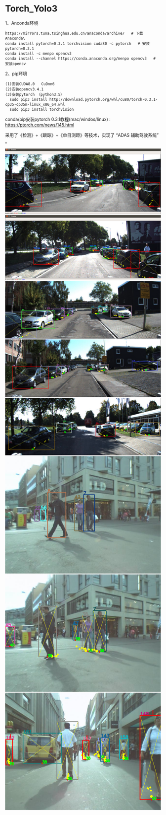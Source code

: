 # Torch_Yolo3

1、Anconda环境

    https://mirrors.tuna.tsinghua.edu.cn/anaconda/archive/   # 下载Anaconda\
    conda install pytorch=0.3.1 torchvision cuda80 -c pytorch   # 安装pytorch=0.3.1
    conda install -c menpo opencv3
    conda install --channel https://conda.anaconda.org/menpo opencv3   # 安装opencv


2、pip环境

    (1)安装CUDA8.0   CuDnn6
    (2)安装opencv3.4.1
    (3)安装pytorch （python3.5）
      sudo pip3 install http://download.pytorch.org/whl/cu80/torch-0.3.1-cp35-cp35m-linux_x86_64.whl
      sudo pip3 install torchvision
                  
conda/pip安装pytorch 0.3.1教程(mac/windos/linux) : https://ptorch.com/news/145.html
      


采用了《检测》+《跟踪》+《单目测距》等技术，实现了 “ADAS 辅助驾驶系统” 。





![image](https://github.com/GuoJaw/Python_Yolov3_Final/blob/master/demo_image/c1.png)
![image](https://github.com/GuoJaw/Python_Yolov3_Final/blob/master/demo_image/c2.png)
![image](https://github.com/GuoJaw/Python_Yolov3_Final/blob/master/demo_image/1.png)
![image](https://github.com/GuoJaw/Python_Yolov3_Final/blob/master/demo_image/2.png)
![image](https://github.com/GuoJaw/Python_Yolov3_Final/blob/master/demo_image/4.png)
![image](https://github.com/GuoJaw/Python_Yolov3_Final/blob/master/demo_image/44.png)
![image](https://github.com/GuoJaw/Python_Yolov3_Final/blob/master/demo_image/6.png)
![image](https://github.com/GuoJaw/Python_Yolov3_Final/blob/master/demo_image/7.png)
